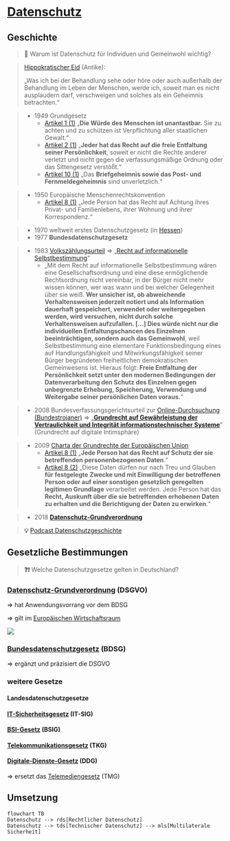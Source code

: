 # [Datenschutz](https://de.wikipedia.org/wiki/Datenschutz)

<!-- toc -->

## Geschichte

> **💬** Warum ist Datenschutz für Individuen und Gemeinwohl wichtig?

> [Hippokratischer Eid](https://de.wikipedia.org/wiki/Eid_des_Hippokrates) (Antike):
>
> „Was ich bei der Behandlung sehe oder höre oder auch außerhalb der Behandlung im Leben der Menschen, werde ich, soweit man es nicht ausplaudern darf, verschweigen und solches als ein Geheimnis betrachten.“

> * 1949 Grundgesetz
>   * [Artikel 1 (1)](https://www.gesetze-im-internet.de/gg/art_1.html) „**Die Würde des Menschen ist unantastbar.** Sie zu achten und zu schützen ist Verpflichtung aller staatlichen Gewalt.“
>   * [Artikel 2 (1)](https://www.gesetze-im-internet.de/gg/art_2.html) „**Jeder hat das Recht auf die freie Entfaltung seiner Persönlichkeit**, soweit er nicht die Rechte anderer verletzt und nicht gegen die verfassungsmäßige Ordnung oder das Sittengesetz verstößt.“
>   * [Artikel 10 (1)](https://www.gesetze-im-internet.de/gg/art_10.html) „Das **Briefgeheimnis sowie das Post- und Fernmeldegeheimnis** sind unverletzlich.“

> * 1950 Europäische Menschenrechtskonvention
>   * [Artikel 8 (1)](https://de.wikipedia.org/wiki/Europ%C3%A4ische_Menschenrechtskonvention#Artikel_8_%E2%80%93_Recht_auf_Achtung_des_Privat-_und_Familienlebens) „Jede Person hat das Recht auf Achtung ihres Privat- und Familienlebens, ihrer Wohnung und ihrer Korrespondenz.“

> * 1970 weltweit erstes Datenschutzgesetz (in [Hessen](https://de.wikipedia.org/wiki/Hessisches_Datenschutzgesetz))
> * 1977 **Bundesdatenschutzgesetz**

> * 1983 [Volkszählungsurteil](https://de.wikipedia.org/wiki/Volksz%C3%A4hlungsurteil) => „[Recht auf informationelle Selbstbestimmung](https://de.wikipedia.org/wiki/Informationelle_Selbstbestimmung)“
>   * „Mit dem Recht auf informationelle Selbstbestimmung wären eine Gesellschaftsordnung und eine diese ermöglichende Rechtsordnung nicht vereinbar, in der Bürger nicht mehr wissen können, wer was wann und bei welcher Gelegenheit über sie weiß. **Wer unsicher ist, ob abweichende Verhaltensweisen jederzeit notiert und als Information dauerhaft gespeichert, verwendet oder weitergegeben werden, wird versuchen, nicht durch solche Verhaltensweisen aufzufallen. […] Dies würde nicht nur die individuellen Entfaltungschancen des Einzelnen beeinträchtigen, sondern auch das Gemeinwohl**, weil Selbstbestimmung eine elementare Funktionsbedingung eines auf Handlungsfähigkeit und Mitwirkungsfähigkeit seiner Bürger begründeten freiheitlichen demokratischen Gemeinwesens ist. Hieraus folgt: **Freie Entfaltung der Persönlichkeit setzt unter den modernen Bedingungen der Datenverarbeitung den Schutz des Einzelnen gegen unbegrenzte Erhebung, Speicherung, Verwendung und Weitergabe seiner persönlichen Daten voraus.**“

> * 2008 Bundesverfassungsgerichtsurteil zur [Online-Durchsuchung (Bundestrojaner)](https://de.wikipedia.org/wiki/Online-Durchsuchung_in_Deutschland#Bundesverfassungsgericht)
> => „[**Grundrecht auf Gewährleistung der Vertraulichkeit und Integrität informationstechnischer Systeme**](https://de.wikipedia.org/wiki/Grundrecht_auf_Gew%C3%A4hrleistung_der_Vertraulichkeit_und_Integrit%C3%A4t_informationstechnischer_Systeme)“ (Grundrecht auf digitale Intimsphäre)

> * 2009 [Charta der Grundrechte der Europäischen Union](https://de.wikipedia.org/wiki/Charta_der_Grundrechte_der_Europ%C3%A4ischen_Union)
>   * [Artikel 8 (1)](https://dejure.org/gesetze/GRCh/8.html) „**Jede Person hat das Recht auf Schutz der sie betreffenden personenbezogenen Daten**.“
>   * [Artikel 8 (2)](https://dejure.org/gesetze/GRCh/8.html) „Diese Daten dürfen nur nach Treu und Glauben **für festgelegte Zwecke und mit Einwilligung der betroffenen Person oder auf einer sonstigen gesetzlich geregelten legitimen Grundlage** verarbeitet werden. Jede Person hat das **Recht, Auskunft über die sie betreffenden erhobenen Daten zu erhalten und die Berichtigung der Daten zu erwirken**.“

> * 2018 [**Datenschutz-Grundverordnung**](https://de.wikipedia.org/wiki/Datenschutz-Grundverordnung)

> **💡** [Podcast Datenschutzgeschichte](https://www.datenschutzzentrum.de/interviews/)


## Gesetzliche Bestimmungen

> **❓❗** Welche Datenschutzgesetze gelten in Deutschland?

### [Datenschutz-Grundverordnung](https://de.wikipedia.org/wiki/Datenschutz-Grundverordnung) (DSGVO)

=> hat Anwendungsvorrang vor dem BDSG

=> gilt im [Europäischen Wirtschaftsraum](https://de.wikipedia.org/wiki/Europ%C3%A4ischer_Wirtschaftsraum)

![](https://upload.wikimedia.org/wikipedia/commons/5/5a/EEA.svg)


### [Bundesdatenschutzgesetz](https://de.wikipedia.org/wiki/Bundesdatenschutzgesetz) (BDSG)

=> ergänzt und präzisiert die DSGVO

### weitere Gesetze
#### Landesdatenschutzgesetze
#### [IT-Sicherheitsgesetz](https://www.bsi.bund.de/DE/Das-BSI/Auftrag/Gesetze-und-Verordnungen/IT-SiG/2-0/it_sig-2-0_node.html) (IT-SIG)
#### [BSI-Gesetz](https://www.bsi.bund.de/DE/Das-BSI/Auftrag/Gesetze-und-Verordnungen/BSI-Gesetz/bsi-gesetz_node.html) (BSIG)
#### [Telekommunikationsgesetz](https://de.wikipedia.org/wiki/Telekommunikationsgesetz_(Deutschland)) (TKG)
#### [Digitale-Dienste-Gesetz](https://de.wikipedia.org/wiki/Digitale-Dienste-Gesetz) (DDG)
=> ersetzt das [Telemediengesetz](https://de.wikipedia.org/wiki/Telemediengesetz) (TMG)

## Umsetzung

```mermaid
flowchart TB
Datenschutz --> rds[Rechtlicher Datenschutz]
Datenschutz --> tds[Technischer Datenschutz] --> mls[Multilaterale Sicherheit]
```


